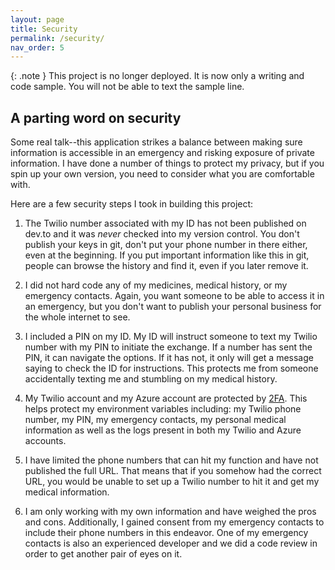 ```yaml
---
layout: page
title: Security
permalink: /security/
nav_order: 5
---
```


{: .note }
This project is no longer deployed. It is now only a writing and code sample. You will not be able to text the sample line. 

## A parting word on security

Some real talk--this application strikes a balance between making sure information is accessible in an emergency and risking exposure of private information. I have done a number of things to protect my privacy, but if you spin up your own version, you need to consider what you are comfortable with. 

Here are a few security steps I took in building this project:

1. The Twilio number associated with my ID has not been published on dev.to and it was _never_ checked into my version control. You don't publish your keys in git, don't put your phone number in there either, even at the beginning. If you put important information like this in git, people can browse the history and find it, even if you later remove it. 

2. I did not hard code any of my medicines, medical history, or my emergency contacts. Again, you want someone to be able to access it in an emergency, but you don't want to publish your personal business for the whole internet to see. 

3. I included a PIN on my ID. My ID will instruct someone to text my Twilio number with my PIN to initiate the exchange. If a number has sent the PIN, it can navigate the options. If it has not, it only will get a message saying to check the ID for instructions. This protects me from someone accidentally texting me and stumbling on my medical history. 

4. My Twilio account and my Azure account are protected by [2FA](https://authy.com/what-is-2fa/). This helps protect my environment variables including: my Twilio phone number, my PIN, my emergency contacts, my personal medical information as well as the logs present in both my Twilio and Azure accounts. 

5. I have limited the phone numbers that can hit my function and have not published the full URL. That means that if you somehow had the correct URL, you would be unable to set up a Twilio number to hit it and get my medical information.  

6. I am only working with my own information and have weighed the pros and cons. Additionally, I gained consent from my emergency contacts to include their phone numbers in this endeavor. One of my emergency contacts is also an experienced developer and we did a code review in order to get another pair of eyes on it.
